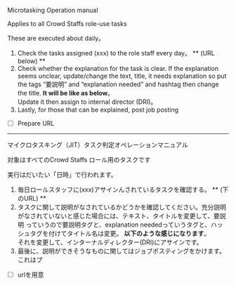 Microtasking Operation manual

Applies to all Crowd Staffs role-use tasks

These are executed about daily。

1. Check the tasks assigned (xxx) to the role staff every day。 ** (URL below) ** 
2. Check whether the explanation for the task is clear. If the explanation seems unclear, update/change the text, title, it needs explanation so put the tags “要説明” and “explanation needed” and hashtag then change the title. 
**It will be like as below**。  
Update it then assign to internal director (DRI)。
4. Lastly, for those that can be explained, post job posting

- [ ] Prepare URL

------------
マイクロタスキング（JIT）タスク判定オペレーションマニュアル

対象はすべてのCrowd Staffs ロール用のタスクです

実行はだいたい「日時」で行われます。

1. 毎日ロールスタッフに(xxx)アサインんされているタスクを確認する。 ** (下のURL) ** 
2. タスクに関して説明がなされているかどうかを確認してください。充分説明がなされていないと感じた場合には、テキスト、タイトルを変更して、要説明 っていうので要説明タグと、explanation neededっていうタグと、ハッシュタグを付けてタイトル名は変更。
**以下のような感じになります**。  
それを変更して、インターナルディレクター(DRI)にアサインです。
4. 最後に、説明ができそうなものに関してはジョブポスティングをかけます。これはプ

- [ ] urlを用意
